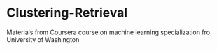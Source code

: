 # Clustering-Retrieval
Materials from Coursera course on machine learning specialization fro University of Washington
